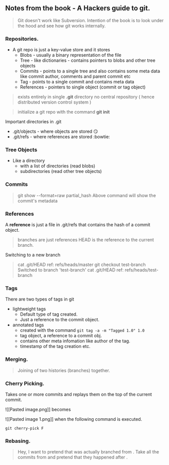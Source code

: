 
## Notes from the book - A Hackers guide to git.

> Git doesn't work like Subversion.
> Intention of the book is to look under the hood and see how git works internally.

### Repositories.

* A git repo is just a key-value store and it stores
  * Blobs - usually a binary representation of the file
  * Tree - like dictionaries - contains pointers to blobs and other tree objects
  * Commits - points to a single tree and also contains some meta data like commit author, comments and parent commit etc
  * Tag - points to a single commit and contains meta data
  * References - pointers to single object (commit or tag object)

> exists entirely in single **.git** directory
> no central repository ( hence distributed version control system )

> initialize a git repo with the command **git init**

Important directories in .git

* .git/objects - where objects are stored :smirk:
* .git/refs - where references are stored :bowtie:

### Tree Objects

* Like a directory
  * with a list of directories (read blobs)
  * subdirectories (read other tree objects)

### Commits
> git show --format=raw partial_hash
> Above command will show the commit's metadata

### References
A **reference** is just a file in .git/refs that contains the hash of a commit object.

> branches are just references
> HEAD is the reference to the current branch.

Switching to a new branch

> cat .git/HEAD
> ref: refs/heads/master
> git checkout test-branch
> Switched to branch 'test-branch'
> cat .git/HEAD
> ref: refs/heads/test-branch

### Tags
There are two types of tags in git
* lightweight tags
  * Default type of tag created.
  * Just a reference to the commit object.
* annotated tags
  * created with the command `git tag -a -m "Tagged 1.0" 1.0`
  * tag object, a reference to a commit obj.
  * contains other meta infomation like author of the tag.
  * timestamp of the tag creation etc.


### Merging.

> Joining of two histories (branches) together. 


### Cherry Picking. 
Takes one or more commits and replays them on the top of the current commit. 

![[Pasted image.png]]
becomes  

![[Pasted image 1.png]] when the following command is executed. 

`git cherry-pick F`

### Rebasing. 
> Hey, I want to pretend that <target> was actually branched from <base> . Take all the commits from <target> and pretend that they happened after <base>.